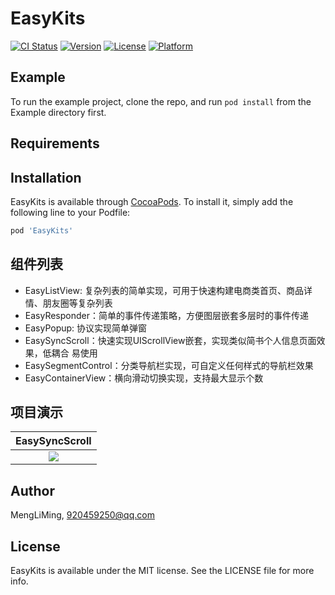 # EasyKits

[![CI Status](https://img.shields.io/travis/MengLiMing/EasyKits.svg?style=flat)](https://travis-ci.org/MengLiMing/EasyKits)
[![Version](https://img.shields.io/cocoapods/v/EasyKits.svg?style=flat)](https://cocoapods.org/pods/EasyKits)
[![License](https://img.shields.io/cocoapods/l/EasyKits.svg?style=flat)](https://cocoapods.org/pods/EasyKits)
[![Platform](https://img.shields.io/cocoapods/p/EasyKits.svg?style=flat)](https://cocoapods.org/pods/EasyKits)

## Example

To run the example project, clone the repo, and run `pod install` from the Example directory first.

## Requirements

## Installation

EasyKits is available through [CocoaPods](https://cocoapods.org). To install
it, simply add the following line to your Podfile:

```ruby
pod 'EasyKits'
```

## 组件列表
- EasyListView: 复杂列表的简单实现，可用于快速构建电商类首页、商品详情、朋友圈等复杂列表
- EasyResponder：简单的事件传递策略，方便图层嵌套多层时的事件传递
- EasyPopup: 协议实现简单弹窗
- EasySyncScroll：快速实现UIScrollView嵌套，实现类似简书个人信息页面效果，低耦合 易使用
- EasySegmentControl：分类导航栏实现，可自定义任何样式的导航栏效果
- EasyContainerView：横向滑动切换实现，支持最大显示个数

## 项目演示
|EasySyncScroll|
|:---:|
|![](https://raw.githubusercontent.com/MengLiMing/EasyKits/master/demo_gif/syncScroll.gif)|


## Author

MengLiMing, 920459250@qq.com

## License

EasyKits is available under the MIT license. See the LICENSE file for more info.
